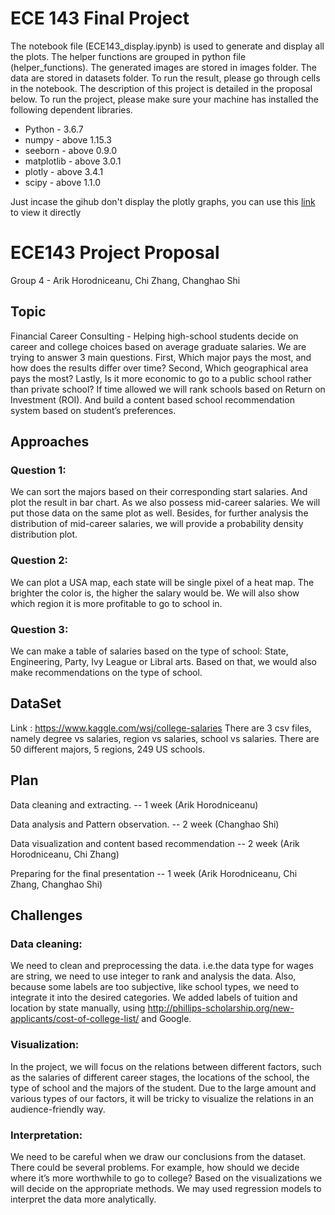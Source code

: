 # ECE 143 Final Project
The notebook file (ECE143_display.ipynb) is used to generate and display all the plots. The helper functions are grouped in python file (helper_functions). The generated images are stored in images folder. The data are stored in datasets folder. To run the result, please go through cells in the notebook. The description of this project is detailed in the proposal below. To run the project, please make sure your machine has installed the following dependent libraries.
* Python - 3.6.7
* numpy - above 1.15.3
* seeborn - above 0.9.0
* matplotlib - above 3.0.1
* plotly - above 3.4.1
* scipy - above 1.1.0

Just incase the gihub don't display the plotly graphs, you can use this [link](http://htmlpreview.github.io/?https://github.com/ChanghaoShih/ece143project/blob/master/ECE143_display.html) to view it directly 


# ECE143 Project Proposal
  Group 4 - Arik Horodniceanu, Chi Zhang, Changhao Shi
  
## Topic
Financial Career Consulting - Helping high-school students decide on career and college choices based on average graduate salaries.
We are trying to answer 3 main questions. First, Which major pays the most, and how does the results differ over time? Second, Which geographical area pays the most? Lastly, Is it more economic to go to a public school rather than private school? If time allowed we will rank schools based on Return on Investment (ROI). And build a content based school recommendation system based on student’s preferences.


## Approaches
### Question 1: 
We can sort the majors based on their corresponding start salaries. And plot the result in bar chart. As we also possess mid-career salaries. We will put those data on the same plot as well. Besides, for further analysis the distribution of mid-career salaries, we will provide a probability density distribution plot.
### Question 2: 
We can plot a USA map, each state will be single pixel of a heat map. The brighter the color is, the higher the salary would be. We will also show which region it is more profitable to go to school in.
### Question 3: 
We can make a table of salaries based on the type of school: State, Engineering, Party, Ivy League or Libral arts. Based on that, we would also make recommendations on the type of school.

## DataSet
Link : https://www.kaggle.com/wsj/college-salaries
There are 3 csv files, namely degree vs salaries, region vs salaries, school vs salaries. There are 50 different majors, 5 regions, 249 US schools.

## Plan
Data cleaning and extracting.   -- 1 week 
(Arik Horodniceanu)

Data analysis and Pattern observation. -- 2 week 
(Changhao Shi)

Data visualization and content based recommendation -- 2 week
(Arik Horodniceanu,  Chi Zhang)

Preparing for the final presentation -- 1 week
(Arik Horodniceanu,  Chi Zhang, Changhao Shi)


## Challenges
### Data cleaning:
We need to clean and preprocessing the data. i.e.the data type for wages are string, we need to use integer to rank and analysis the data. Also, because some labels are too subjective, like school types, we need to integrate it into the desired categories. We added labels of tuition and location by state manually, using http://phillips-scholarship.org/new-applicants/cost-of-college-list/ and Google.

### Visualization:
In the project, we will focus on the relations between different factors, such as the salaries of different career stages, the locations of the school, the type of school and the majors of the student. Due to the large amount and various types of our factors, it will be tricky to visualize the relations in an audience-friendly way.

### Interpretation:
We need to be careful when we draw our conclusions from the dataset. There could be several problems. For example, how should we decide where it’s more worthwhile to go to college? Based on the visualizations we will decide on the appropriate methods. We may used regression models to interpret the data more analytically.
